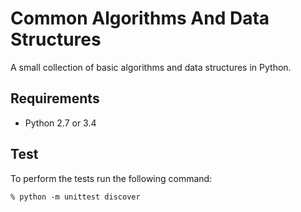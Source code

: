 Common Algorithms And Data Structures
=====================================
A small collection of basic algorithms and data structures in Python.

Requirements
------------
- Python 2.7 or 3.4

Test
----
To perform the tests run the following command:

    % python -m unittest discover

